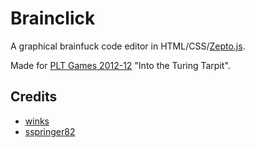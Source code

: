 Brainclick
==========

A graphical brainfuck code editor in HTML/CSS/[Zepto.js](http://zeptojs.com).

Made for [PLT Games 2012-12](http://www.pltgames.com/competition/2012/12) "Into the Turing Tarpit".

Credits
-------
 * [winks](http://github.com/winks)
 * [sspringer82](http://github.com/sspringer82)
